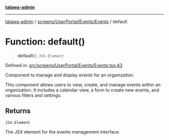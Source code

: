 [**talawa-admin**](../../../../../README.md)

***

[talawa-admin](../../../../../README.md) / [screens/UserPortal/Events/Events](../README.md) / default

# Function: default()

> **default**(): `JSX.Element`

Defined in: [src/screens/UserPortal/Events/Events.tsx:43](https://github.com/gautam-divyanshu/talawa-admin/blob/9fec1eef6a4674b14f6abe30e3be3844537d8dc2/src/screens/UserPortal/Events/Events.tsx#L43)

Component to manage and display events for an organization.

This component allows users to view, create, and manage events within an organization.
It includes a calendar view, a form to create new events, and various filters and settings.

## Returns

`JSX.Element`

The JSX element for the events management interface.
